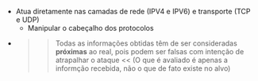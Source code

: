 - Atua diretamente nas camadas de rede (IPV4 e IPV6) e transporte (TCP e UDP)
    - Manipular o cabeçalho dos protocolos
- >> Todas as informações obtidas têm de ser consideradas __próximas__ ao real, pois podem ser falsas com intenção de atrapalhar o ataque <<
     (O que é avaliado é apenas a informção recebida, não o que de fato existe no alvo)
